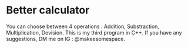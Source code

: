 # Better calculator
You can choose between 4 operations : Addition, Substraction, Multiplication, Devision.
This is my third program in C++. If you have any suggestions, DM me on IG : @makeesomespace.
